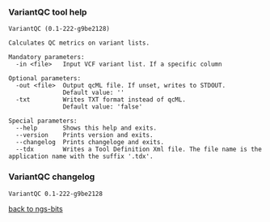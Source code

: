 ### VariantQC tool help
	VariantQC (0.1-222-g9be2128)
	
	Calculates QC metrics on variant lists.
	
	Mandatory parameters:
	  -in <file>   Input VCF variant list. If a specific column
	
	Optional parameters:
	  -out <file>  Output qcML file. If unset, writes to STDOUT.
	               Default value: ''
	  -txt         Writes TXT format instead of qcML.
	               Default value: 'false'
	
	Special parameters:
	  --help       Shows this help and exits.
	  --version    Prints version and exits.
	  --changelog  Prints changeloge and exits.
	  --tdx        Writes a Tool Definition Xml file. The file name is the application name with the suffix '.tdx'.
	
### VariantQC changelog
	VariantQC 0.1-222-g9be2128
	
[back to ngs-bits](https://github.com/marc-sturm/ngs-bits)